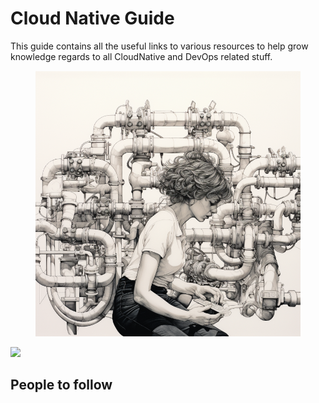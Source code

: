 # Cloud Native Guide

This guide contains all the useful links to various resources to help grow knowledge regards to all CloudNative and DevOps related stuff.

<figure><img src=".gitbook/assets/image (240).png" alt=""><figcaption></figcaption></figure>

![](.gitbook/assets/0\_2jC5-BIaLSHDlFHo.png)

## People to follow

